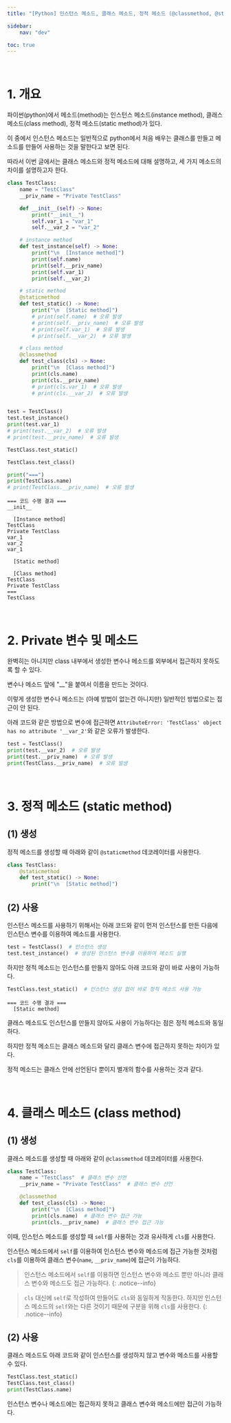 ```yaml
---
title: "[Python] 인스턴스 메소드, 클래스 메소드, 정적 메소드 (@classmethod, @staticmethod)"

sidebar:
    nav: "dev"

toc: true
---
```


<br/>

# 1. 개요

파이썬(python)에서 메소드(method)는 인스턴스 메소드(instance method), 클래스 메소드(class method), 정적 메소드(static method)가 있다. 

이 중에서 인스턴스 메소드는 일반적으로 python에서 처음 배우는 클래스를 만들고 메소드를 만들어 사용하는 것을 말한다고 보면 된다.

따라서 이번 글에서는 클래스 메소드와 정적 메소드에 대해 설명하고, 세 가지 메소드의 차이를 설명하고자 한다. 

```python
class TestClass:
    name = "TestClass"
    __priv_name = "Private TestClass"

    def __init__(self) -> None:
        print("__init__")
        self.var_1 = "var_1"
        self.__var_2 = "var_2"

    # instance method
    def test_instance(self) -> None:
        print("\n  [Instance method]")
        print(self.name)
        print(self.__priv_name)
        print(self.var_1)
        print(self.__var_2)

    # static method
    @staticmethod
    def test_static() -> None:
        print("\n  [Static method]")
        # print(self.name)  # 오류 발생
        # print(self.__priv_name)  # 오류 발생
        # print(self.var_1)  # 오류 발생
        # print(self.__var_2)  # 오류 발생

    # class method
    @classmethod
    def test_class(cls) -> None:
        print("\n  [Class method]")
        print(cls.name)
        print(cls.__priv_name)
        # print(cls.var_1)  # 오류 발생
        # print(cls.__var_2)  # 오류 발생


test = TestClass()
test.test_instance()
print(test.var_1)
# print(test.__var_2)  # 오류 발생
# print(test.__priv_name)  # 오류 발생

TestClass.test_static()

TestClass.test_class()

print("===")
print(TestClass.name)
# print(TestClass.__priv_name)  # 오류 발생
```

```
=== 코드 수행 결과 ===
__init__

  [Instance method]
TestClass
Private TestClass
var_1
var_2
var_1

  [Static method]

  [Class method]
TestClass
Private TestClass
===
TestClass
```

<br/>


# 2. Private 변수 및 메소드

완벽히는 아니지만 class 내부에서 생성한 변수나 메소드를 외부에서 접근하지 못하도록 할 수 있다. 

변수나 메소드 앞에 "__"을 붙여서 이름을 만드는 것이다. 

이렇게 생성한 변수나 메소드는 (아예 방법이 없는건 아니지만) 일반적인 방법으로는 접근이 안 된다. 

아래 코드와 같은 방법으로 변수에 접근하면 `AttributeError: 'TestClass' object has no attribute '__var_2'`와 같은 오류가 발생한다. 

```python
test = TestClass()
print(test.__var_2)  # 오류 발생
print(test.__priv_name)  # 오류 발생
print(TestClass.__priv_name)  # 오류 발생
```

<br/>


# 3. 정적 메소드 (static method)

## (1) 생성

정적 메소드를 생성할 때 아래와 같이 `@staticmethod` 데코레이터를 사용한다. 

```python
class TestClass:
    @staticmethod
    def test_static() -> None:
        print("\n  [Static method]")
```

## (2) 사용

인스턴스 메소드를 사용하기 위해서는 아래 코드와 같이 먼저 인스턴스를 만든 다음에 인스턴스 변수를 이용하여 메소드를 사용한다.
```python 
test = TestClass()  # 인스턴스 생성
test.test_instance()  # 생성된 인스턴스 변수를 이용하여 메소드 실행
```

하지만 정적 메소드는 인스턴스를 만들지 않아도 아래 코드와 같이 바로 사용이 가능하다. 

```python
TestClass.test_static()  # 인스턴스 생성 없이 바로 정적 메소드 사용 가능 
```
```
=== 코드 수행 결과 ===
  [Static method]
```

클래스 메소드도 인스턴스를 만들지 않아도 사용이 가능하다는 점은 정적 메소드와 동일하다. 

하지만 정적 메소드는 클래스 메소드와 달리 클래스 변수에 접근하지 못하는 차이가 있다. 

정적 메소드는 클래스 안에 선언된다 뿐이지 별개의 함수를 사용하는 것과 같다. 


<br/>


# 4. 클래스 메소드 (class method)

## (1) 생성

클래스 메소드를 생성할 때 아래와 같이 `@classmethod` 데코레이터를 사용한다. 

```python
class TestClass:
    name = "TestClass"  # 클래스 변수 선언
    __priv_name = "Private TestClass"  # 클래스 변수 선언

    @classmethod
    def test_class(cls) -> None:
        print("\n  [Class method]")
        print(cls.name)  # 클래스 변수 접근 가능
        print(cls.__priv_name)  # 클래스 변수 접근 가능
```

이때, 인스턴스 메소드를 생성할 때 `self`를 사용하는 것과 유사하게 `cls`를 사용한다. 

인스턴스 메소드에서 `self`를 이용하여 인스턴스 변수와 메소드에 접근 가능한 것처럼 `cls`를 이용하여 클래스 변수(`name`, `__priv_name`)에 접근이 가능하다. 

> 인스턴스 메소드에서 `self`를 이용하면 인스턴스 변수와 메소드 뿐만 아니라 클래스 변수와 메소드도 접근 가능하다.
{: .notice--info}

> `cls` 대신에 `self`로 작성하여 만들어도 `cls`와 동일하게 작동한다. 
> 하지만 인스턴스 메소드의 `self`와는 다른 것이기 때문에 구분을 위해 `cls`를 사용한다. 
{: .notice--info}

## (2) 사용

클래스 메소드도 아래 코드와 같이 인스턴스를 생성하지 않고 변수와 메소드를 사용할 수 있다. 

```python
TestClass.test_static()
TestClass.test_class()
print(TestClass.name)
```

인스턴스 변수나 메소드에는 접근하지 못하고 클래스 변수와 메소드에만 접근이 가능하다. 


<br/>

